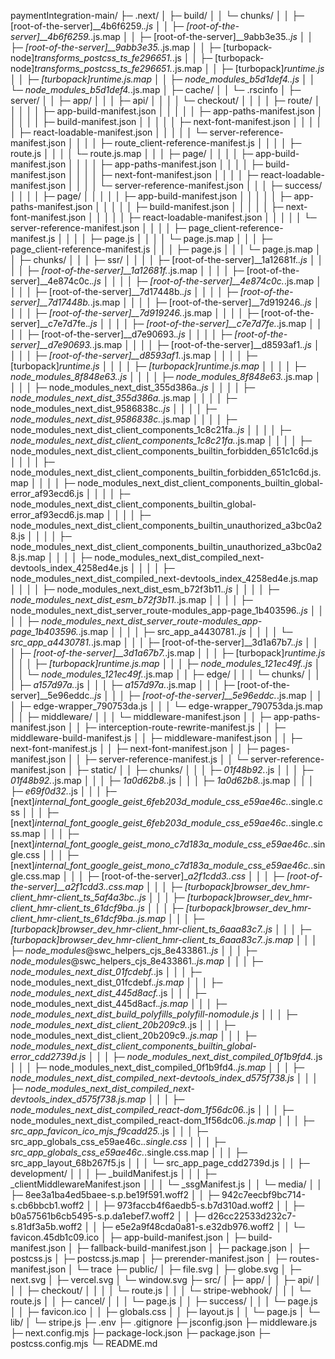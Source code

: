 paymentIntegration-main/
├─ .next/
│  ├─ build/
│  │  └─ chunks/
│  │     ├─ [root-of-the-server]__4b6f6259._.js
│  │     ├─ [root-of-the-server]__4b6f6259._.js.map
│  │     ├─ [root-of-the-server]__9abb3e35._.js
│  │     ├─ [root-of-the-server]__9abb3e35._.js.map
│  │     ├─ [turbopack-node]_transforms_postcss_ts_fe296651._.js
│  │     ├─ [turbopack-node]_transforms_postcss_ts_fe296651._.js.map
│  │     ├─ [turbopack]_runtime.js
│  │     ├─ [turbopack]_runtime.js.map
│  │     ├─ node_modules_b5d1def4._.js
│  │     └─ node_modules_b5d1def4._.js.map
│  ├─ cache/
│  │  └─ .rscinfo
│  ├─ server/
│  │  ├─ app/
│  │  │  ├─ api/
│  │  │  │  └─ checkout/
│  │  │  │     ├─ route/
│  │  │  │     │  ├─ app-build-manifest.json
│  │  │  │     │  ├─ app-paths-manifest.json
│  │  │  │     │  ├─ build-manifest.json
│  │  │  │     │  ├─ next-font-manifest.json
│  │  │  │     │  ├─ react-loadable-manifest.json
│  │  │  │     │  └─ server-reference-manifest.json
│  │  │  │     ├─ route_client-reference-manifest.js
│  │  │  │     ├─ route.js
│  │  │  │     └─ route.js.map
│  │  │  ├─ page/
│  │  │  │  ├─ app-build-manifest.json
│  │  │  │  ├─ app-paths-manifest.json
│  │  │  │  ├─ build-manifest.json
│  │  │  │  ├─ next-font-manifest.json
│  │  │  │  ├─ react-loadable-manifest.json
│  │  │  │  └─ server-reference-manifest.json
│  │  │  ├─ success/
│  │  │  │  ├─ page/
│  │  │  │  │  ├─ app-build-manifest.json
│  │  │  │  │  ├─ app-paths-manifest.json
│  │  │  │  │  ├─ build-manifest.json
│  │  │  │  │  ├─ next-font-manifest.json
│  │  │  │  │  ├─ react-loadable-manifest.json
│  │  │  │  │  └─ server-reference-manifest.json
│  │  │  │  ├─ page_client-reference-manifest.js
│  │  │  │  ├─ page.js
│  │  │  │  └─ page.js.map
│  │  │  ├─ page_client-reference-manifest.js
│  │  │  ├─ page.js
│  │  │  └─ page.js.map
│  │  ├─ chunks/
│  │  │  ├─ ssr/
│  │  │  │  ├─ [root-of-the-server]__1a12681f._.js
│  │  │  │  ├─ [root-of-the-server]__1a12681f._.js.map
│  │  │  │  ├─ [root-of-the-server]__4e874c0c._.js
│  │  │  │  ├─ [root-of-the-server]__4e874c0c._.js.map
│  │  │  │  ├─ [root-of-the-server]__7d17448b._.js
│  │  │  │  ├─ [root-of-the-server]__7d17448b._.js.map
│  │  │  │  ├─ [root-of-the-server]__7d919246._.js
│  │  │  │  ├─ [root-of-the-server]__7d919246._.js.map
│  │  │  │  ├─ [root-of-the-server]__c7e7d7fe._.js
│  │  │  │  ├─ [root-of-the-server]__c7e7d7fe._.js.map
│  │  │  │  ├─ [root-of-the-server]__d7e90693._.js
│  │  │  │  ├─ [root-of-the-server]__d7e90693._.js.map
│  │  │  │  ├─ [root-of-the-server]__d8593af1._.js
│  │  │  │  ├─ [root-of-the-server]__d8593af1._.js.map
│  │  │  │  ├─ [turbopack]_runtime.js
│  │  │  │  ├─ [turbopack]_runtime.js.map
│  │  │  │  ├─ node_modules_8f848e63._.js
│  │  │  │  ├─ node_modules_8f848e63._.js.map
│  │  │  │  ├─ node_modules_next_dist_355d386a._.js
│  │  │  │  ├─ node_modules_next_dist_355d386a._.js.map
│  │  │  │  ├─ node_modules_next_dist_9586838c._.js
│  │  │  │  ├─ node_modules_next_dist_9586838c._.js.map
│  │  │  │  ├─ node_modules_next_dist_client_components_1c8c21fa._.js
│  │  │  │  ├─ node_modules_next_dist_client_components_1c8c21fa._.js.map
│  │  │  │  ├─ node_modules_next_dist_client_components_builtin_forbidden_651c1c6d.js
│  │  │  │  ├─ node_modules_next_dist_client_components_builtin_forbidden_651c1c6d.js.map
│  │  │  │  ├─ node_modules_next_dist_client_components_builtin_global-error_af93ecd6.js
│  │  │  │  ├─ node_modules_next_dist_client_components_builtin_global-error_af93ecd6.js.map
│  │  │  │  ├─ node_modules_next_dist_client_components_builtin_unauthorized_a3bc0a28.js
│  │  │  │  ├─ node_modules_next_dist_client_components_builtin_unauthorized_a3bc0a28.js.map
│  │  │  │  ├─ node_modules_next_dist_compiled_next-devtools_index_4258ed4e.js
│  │  │  │  ├─ node_modules_next_dist_compiled_next-devtools_index_4258ed4e.js.map
│  │  │  │  ├─ node_modules_next_dist_esm_b72f3b11._.js
│  │  │  │  ├─ node_modules_next_dist_esm_b72f3b11._.js.map
│  │  │  │  ├─ node_modules_next_dist_server_route-modules_app-page_1b403596._.js
│  │  │  │  ├─ node_modules_next_dist_server_route-modules_app-page_1b403596._.js.map
│  │  │  │  ├─ src_app_a4430781._.js
│  │  │  │  └─ src_app_a4430781._.js.map
│  │  │  ├─ [root-of-the-server]__3d1a67b7._.js
│  │  │  ├─ [root-of-the-server]__3d1a67b7._.js.map
│  │  │  ├─ [turbopack]_runtime.js
│  │  │  ├─ [turbopack]_runtime.js.map
│  │  │  ├─ node_modules_121ec49f._.js
│  │  │  └─ node_modules_121ec49f._.js.map
│  │  ├─ edge/
│  │  │  └─ chunks/
│  │  │     ├─ _a157d97a._.js
│  │  │     ├─ _a157d97a._.js.map
│  │  │     ├─ [root-of-the-server]__5e96eddc._.js
│  │  │     ├─ [root-of-the-server]__5e96eddc._.js.map
│  │  │     ├─ edge-wrapper_790753da.js
│  │  │     └─ edge-wrapper_790753da.js.map
│  │  ├─ middleware/
│  │  │  └─ middleware-manifest.json
│  │  ├─ app-paths-manifest.json
│  │  ├─ interception-route-rewrite-manifest.js
│  │  ├─ middleware-build-manifest.js
│  │  ├─ middleware-manifest.json
│  │  ├─ next-font-manifest.js
│  │  ├─ next-font-manifest.json
│  │  ├─ pages-manifest.json
│  │  ├─ server-reference-manifest.js
│  │  └─ server-reference-manifest.json
│  ├─ static/
│  │  ├─ chunks/
│  │  │  ├─ _01f48b92._.js
│  │  │  ├─ _01f48b92._.js.map
│  │  │  ├─ _1a0d62b8._.js
│  │  │  ├─ _1a0d62b8._.js.map
│  │  │  ├─ _e69f0d32._.js
│  │  │  ├─ [next]_internal_font_google_geist_6feb203d_module_css_e59ae46c._.single.css
│  │  │  ├─ [next]_internal_font_google_geist_6feb203d_module_css_e59ae46c._.single.css.map
│  │  │  ├─ [next]_internal_font_google_geist_mono_c7d183a_module_css_e59ae46c._.single.css
│  │  │  ├─ [next]_internal_font_google_geist_mono_c7d183a_module_css_e59ae46c._.single.css.map
│  │  │  ├─ [root-of-the-server]__a2f1cdd3._.css
│  │  │  ├─ [root-of-the-server]__a2f1cdd3._.css.map
│  │  │  ├─ [turbopack]_browser_dev_hmr-client_hmr-client_ts_5af4a3bc._.js
│  │  │  ├─ [turbopack]_browser_dev_hmr-client_hmr-client_ts_61dcf9ba._.js
│  │  │  ├─ [turbopack]_browser_dev_hmr-client_hmr-client_ts_61dcf9ba._.js.map
│  │  │  ├─ [turbopack]_browser_dev_hmr-client_hmr-client_ts_6aaa83c7._.js
│  │  │  ├─ [turbopack]_browser_dev_hmr-client_hmr-client_ts_6aaa83c7._.js.map
│  │  │  ├─ node_modules_@swc_helpers_cjs_8e433861._.js
│  │  │  ├─ node_modules_@swc_helpers_cjs_8e433861._.js.map
│  │  │  ├─ node_modules_next_dist_01fcdebf._.js
│  │  │  ├─ node_modules_next_dist_01fcdebf._.js.map
│  │  │  ├─ node_modules_next_dist_445d8acf._.js
│  │  │  ├─ node_modules_next_dist_445d8acf._.js.map
│  │  │  ├─ node_modules_next_dist_build_polyfills_polyfill-nomodule.js
│  │  │  ├─ node_modules_next_dist_client_20b209c9._.js
│  │  │  ├─ node_modules_next_dist_client_20b209c9._.js.map
│  │  │  ├─ node_modules_next_dist_client_components_builtin_global-error_cdd2739d.js
│  │  │  ├─ node_modules_next_dist_compiled_0f1b9fd4._.js
│  │  │  ├─ node_modules_next_dist_compiled_0f1b9fd4._.js.map
│  │  │  ├─ node_modules_next_dist_compiled_next-devtools_index_d575f738.js
│  │  │  ├─ node_modules_next_dist_compiled_next-devtools_index_d575f738.js.map
│  │  │  ├─ node_modules_next_dist_compiled_react-dom_1f56dc06._.js
│  │  │  ├─ node_modules_next_dist_compiled_react-dom_1f56dc06._.js.map
│  │  │  ├─ src_app_favicon_ico_mjs_f9cadd25._.js
│  │  │  ├─ src_app_globals_css_e59ae46c._.single.css
│  │  │  ├─ src_app_globals_css_e59ae46c._.single.css.map
│  │  │  ├─ src_app_layout_68b267f5.js
│  │  │  └─ src_app_page_cdd2739d.js
│  │  ├─ development/
│  │  │  ├─ _buildManifest.js
│  │  │  ├─ _clientMiddlewareManifest.json
│  │  │  └─ _ssgManifest.js
│  │  └─ media/
│  │     ├─ 8ee3a1ba4ed5baee-s.p.be19f591.woff2
│  │     ├─ 942c7eecbf9bc714-s.cb6bbcb1.woff2
│  │     ├─ 973faccb4f6aedb5-s.b7d310ad.woff2
│  │     ├─ b0a57561b6cb5495-s.p.da1ebef7.woff2
│  │     ├─ d26cc22533d232c7-s.81df3a5b.woff2
│  │     ├─ e5e2a9f48cda0a81-s.e32db976.woff2
│  │     └─ favicon.45db1c09.ico
│  ├─ app-build-manifest.json
│  ├─ build-manifest.json
│  ├─ fallback-build-manifest.json
│  ├─ package.json
│  ├─ postcss.js
│  ├─ postcss.js.map
│  ├─ prerender-manifest.json
│  ├─ routes-manifest.json
│  └─ trace
├─ public/
│  ├─ file.svg
│  ├─ globe.svg
│  ├─ next.svg
│  ├─ vercel.svg
│  └─ window.svg
├─ src/
│  ├─ app/
│  │  ├─ api/
│  │  │  ├─ checkout/
│  │  │  │  └─ route.js
│  │  │  └─ stripe-webhook/
│  │  │     └─ route.js
│  │  ├─ cancel/
│  │  │  └─ page.js
│  │  ├─ success/
│  │  │  └─ page.js
│  │  ├─ favicon.ico
│  │  ├─ globals.css
│  │  ├─ layout.js
│  │  └─ page.js
│  └─ lib/
│     └─ stripe.js
├─ .env
├─ .gitignore
├─ jsconfig.json
├─ middleware.js
├─ next.config.mjs
├─ package-lock.json
├─ package.json
├─ postcss.config.mjs
└─ README.md
